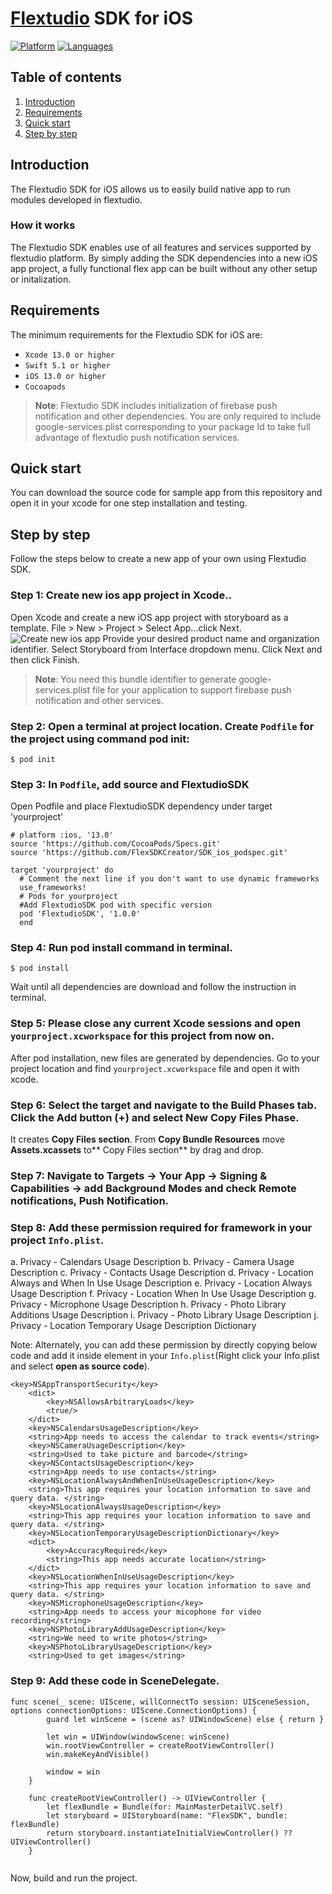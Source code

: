 # [Flextudio](https://flextudio.com) SDK for iOS

[![Platform](https://img.shields.io/badge/platform-ios-orange.svg)](https://github.com/FlexSDKUser/FlexApp-iOS)
[![Languages](https://img.shields.io/badge/language-swift-orange.svg)](https://github.com/FlexSDKUser/FlexApp-iOS)


## Table of contents

1.  [Introduction](#introduction)
1.  [Requirements](#requirements)
1.  [Quick start](#quick-start)
1.  [Step by step](#step-by-step)


## Introduction

The Flextudio SDK for iOS allows us to easily build native app to run modules developed in flextudio.
<br />

### How it works

The Flextudio SDK enables use of all features and services supported by flextudio platform. By simply adding the SDK dependencies into a new iOS app project, a fully functional flex app can be built without any other setup or initalization.

## Requirements

The minimum requirements for the Flextudio SDK for iOS are:
- `Xcode 13.0 or higher`
- `Swift 5.1 or higher`
- `iOS 13.0 or higher`
- `Cocoapods`

> **Note**: Flextudio SDK includes initialization of firebase push notification and other dependencies. You are only required to include google-services.plist corresponding to your package Id to take full advantage of flextudio push notification services.

## Quick start

You can download the source code for sample app from this repository and open it in your xcode for one step installation and testing.

## Step by step
Follow the steps below to create a new app of your own using Flextudio SDK.

### Step 1: Create new ios app project in Xcode..
Open Xcode and create a new iOS app project with storyboard as a template.
File > New > Project > Select App...click Next.
![Create new ios app](https://create-s3-test1.s3.ap-northeast-2.amazonaws.com/readme-ios-sdk/createproj.png "Create new ios app")
Provide your desired product name and organization identifier.
Select Storyboard from Interface dropdown menu.
Click Next and then click Finish.
> **Note**: You need this bundle identifier to generate google-services.plist file for your application to support firebase push notification and other services.


### Step 2: Open a terminal at project location. Create `Podfile` for the project using command **pod init**:
```
$ pod init
```
### Step 3: In `Podfile`, add source and  FlextudioSDK
Open Podfile and place FlextudioSDK dependency under target 'yourproject'
```
# platform :ios, '13.0'
source 'https://github.com/CocoaPods/Specs.git'
source 'https://github.com/FlexSDKCreator/SDK_ios_podspec.git'

target 'yourproject' do
  # Comment the next line if you don't want to use dynamic frameworks
  use_frameworks!	
  # Pods for yourproject
  #Add FlextudioSDK pod with specific version
  pod 'FlextudioSDK', '1.0.0'
  end

```

### Step 4: 	Run pod install command in terminal.

```
$ pod install
```
Wait until all dependencies are download and follow the instruction in terminal.

### Step 5: Please close any current Xcode sessions and open `yourproject.xcworkspace` for this project from now on.
After pod installation, new files are generated by dependencies. Go to your project location and find `yourproject.xcworkspace`  file and open it with xcode.

### Step 6: Select the target and navigate to the Build Phases tab. Click the Add button (+) and select New Copy Files Phase. 

It creates **Copy Files section**. From **Copy Bundle Resources** move **Assets.xcassets** to** Copy Files section** by drag and drop.

### Step 7: Navigate to **Targets** -> Your App -> **Signing & Capabilities** -> add  **Background Modes** and check **Remote notifications**, Push Notification.

### Step 8: Add these permission required for framework in your project `Info.plist`. 
a.	Privacy - Calendars Usage Description
b.	Privacy - Camera Usage Description
c.	Privacy - Contacts Usage Description
d.	Privacy - Location Always and When In Use Usage Description
e.	Privacy - Location Always Usage Description
f.	Privacy - Location When In Use Usage Description
g.	Privacy - Microphone Usage Description
h.	Privacy - Photo Library Additions Usage Description
i.	Privacy - Photo Library Usage Description
j.	Privacy - Location Temporary Usage Description Dictionary

Note:  Alternately, you can add these permission by directly copying below code and add it inside <dict> element in your `Info.plist`(Right click your Info.plist and select **open as source code**).
```
<key>NSAppTransportSecurity</key>
	<dict>
		<key>NSAllowsArbitraryLoads</key>
		<true/>
	</dict>
	<key>NSCalendarsUsageDescription</key>
	<string>App needs to access the calendar to track events</string>
	<key>NSCameraUsageDescription</key>
	<string>Used to take picture and barcode</string>
	<key>NSContactsUsageDescription</key>
	<string>App needs to use contacts</string>
	<key>NSLocationAlwaysAndWhenInUseUsageDescription</key>
	<string>This app requires your location information to save and query data. </string>
	<key>NSLocationAlwaysUsageDescription</key>
	<string>This app requires your location information to save and query data. </string>
	<key>NSLocationTemporaryUsageDescriptionDictionary</key>
	<dict>
		<key>AccuracyRequired</key>
		<string>This app needs accurate location</string>
	</dict>
	<key>NSLocationWhenInUseUsageDescription</key>
	<string>This app requires your location information to save and query data. </string>
	<key>NSMicrophoneUsageDescription</key>
	<string>App needs to access your micophone for video recording</string>
	<key>NSPhotoLibraryAddUsageDescription</key>
	<string>We need to write photos</string>
	<key>NSPhotoLibraryUsageDescription</key>
	<string>Used to get images</string>
```



### Step 9: Add these code in SceneDelegate.
```
func scene(_ scene: UIScene, willConnectTo session: UISceneSession, options connectionOptions: UIScene.ConnectionOptions) {
        guard let winScene = (scene as? UIWindowScene) else { return }
        
        let win = UIWindow(windowScene: winScene)
        win.rootViewController = createRootViewController()
        win.makeKeyAndVisible()

        window = win
    }
    
    func createRootViewController() -> UIViewController {
        let flexBundle = Bundle(for: MainMasterDetailVC.self)
        let storyboard = UIStoryboard(name: "FlexSDK", bundle: flexBundle)
        return storyboard.instantiateInitialViewController() ?? UIViewController()
    }
	
```
Now, build  and run the project.



